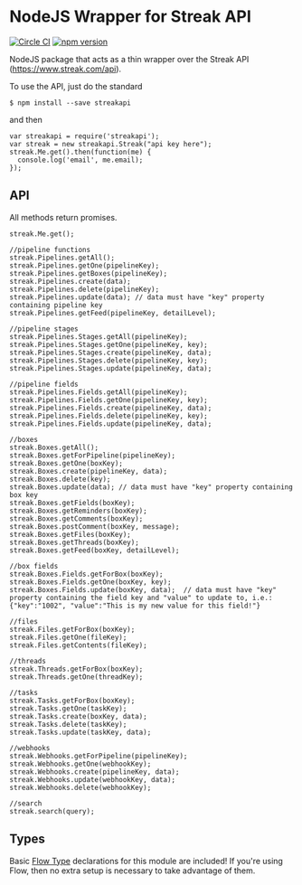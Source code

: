 # NodeJS Wrapper for Streak API

[![Circle CI](https://circleci.com/gh/StreakYC/node-api-wrapper.svg?style=shield)](https://circleci.com/gh/StreakYC/node-api-wrapper)
[![npm version](https://badge.fury.io/js/streakapi.svg)](https://badge.fury.io/js/streakapi)

NodeJS package that acts as a thin wrapper over the Streak API (https://www.streak.com/api).

To use the API, just do the standard

    $ npm install --save streakapi

and then

    var streakapi = require('streakapi');
    var streak = new streakapi.Streak("api key here");
    streak.Me.get().then(function(me) {
      console.log('email', me.email);
    });

## API

All methods return promises.

    streak.Me.get();

    //pipeline functions
    streak.Pipelines.getAll();
    streak.Pipelines.getOne(pipelineKey);
    streak.Pipelines.getBoxes(pipelineKey);
    streak.Pipelines.create(data);
    streak.Pipelines.delete(pipelineKey);
    streak.Pipelines.update(data); // data must have "key" property containing pipeline key
    streak.Pipelines.getFeed(pipelineKey, detailLevel);

    //pipeline stages
    streak.Pipelines.Stages.getAll(pipelineKey);
    streak.Pipelines.Stages.getOne(pipelineKey, key);
    streak.Pipelines.Stages.create(pipelineKey, data);
    streak.Pipelines.Stages.delete(pipelineKey, key);
    streak.Pipelines.Stages.update(pipelineKey, data);

    //pipeline fields
    streak.Pipelines.Fields.getAll(pipelineKey);
    streak.Pipelines.Fields.getOne(pipelineKey, key);
    streak.Pipelines.Fields.create(pipelineKey, data);
    streak.Pipelines.Fields.delete(pipelineKey, key);
    streak.Pipelines.Fields.update(pipelineKey, data);

    //boxes
    streak.Boxes.getAll();
    streak.Boxes.getForPipeline(pipelineKey);
    streak.Boxes.getOne(boxKey);
    streak.Boxes.create(pipelineKey, data);
    streak.Boxes.delete(key);
    streak.Boxes.update(data); // data must have "key" property containing box key
    streak.Boxes.getFields(boxKey);
    streak.Boxes.getReminders(boxKey);
    streak.Boxes.getComments(boxKey);
    streak.Boxes.postComment(boxKey, message);
    streak.Boxes.getFiles(boxKey);
    streak.Boxes.getThreads(boxKey);
    streak.Boxes.getFeed(boxKey, detailLevel);

    //box fields
    streak.Boxes.Fields.getForBox(boxKey);
    streak.Boxes.Fields.getOne(boxKey, key);
    streak.Boxes.Fields.update(boxKey, data);  // data must have "key" property containing the field key and "value" to update to, i.e.: {"key":"1002", "value":"This is my new value for this field!"} 

    //files
    streak.Files.getForBox(boxKey);
    streak.Files.getOne(fileKey);
    streak.Files.getContents(fileKey);

    //threads
    streak.Threads.getForBox(boxKey);
    streak.Threads.getOne(threadKey);

    //tasks
    streak.Tasks.getForBox(boxKey);
    streak.Tasks.getOne(taskKey);
    streak.Tasks.create(boxKey, data);
    streak.Tasks.delete(taskKey);
    streak.Tasks.update(taskKey, data);

    //webhooks
    streak.Webhooks.getForPipeline(pipelineKey);
    streak.Webhooks.getOne(webhookKey);
    streak.Webhooks.create(pipelineKey, data);
    streak.Webhooks.update(webhookKey, data);
    streak.Webhooks.delete(webhookKey);
    
    //search
    streak.search(query);

## Types

Basic [Flow Type](http://flowtype.org/) declarations for this module are
included! If you're using Flow, then no extra setup is necessary to take
advantage of them.
